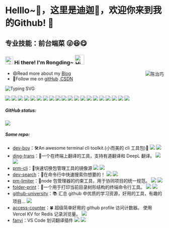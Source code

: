 # Helllo~👋，这里是迪迦👻，欢迎你来到我的Github! 🚀
## 专业技能：前台端菜 😜😆😋
<h3>
  <img src="https://media.giphy.com/media/hvRJCLFzcasrR4ia7z/giphy.gif" width="25" alt="手势">
  Hi there! I'm Rongding~ 
  <img src="https://emojis.slackmojis.com/emojis/images/1588866973/8934/hellokittydance.gif?1588866973" alt="Hi" width="30" />
</h3>

<a href="https://github.com/wangrongding">
  <div align="right" >
     <img align="right" src="https://access-counter.vercel.app/api/counter?name=wangrongding&theme=006&length=7" alt="陈治巧" />
  </div>
</a>

<!-- ======================================= -->

- 😄Read more about my [Blog](http://www.fedtop.com/)
- 👯Follow me on [gitHub](https://github.com/2286077401/aboutMe) ,[CSDN](https://blog.csdn.net/2303_76218115) 

<!-- https://readme-typing-svg.demolab.com/demo/ -->

![Typing SVG](https://readme-typing-svg.herokuapp.com?font=DynaPuff&size=20&pause=1000&color=9999FF&center=true&vCenter=true&width=500&height=22&lines=A+passionate+web+developer+based+in+Beijing.++%F0%9F%91%8B)

<!-- ======================================= -->

![](https://img.shields.io/badge/-Nodejs-43853d?style=flat-square&logo=Node.js&logoColor=white) ![](https://img.shields.io/badge/-WebRTC-008000?style=flat-square&logo=WebRTC&labelColor=90EE90&color=fff) ![](https://img.shields.io/badge/-JavaScript-e5cd0c?style=flat-square&logo=JavaScript&labelColor=f7df1e&logoColor=000) ![](https://img.shields.io/badge/-TypeScript-3178C6?style=flat-square&logo=TypeScript&logoColor=white&color=blue) ![](https://img.shields.io/badge/-Vue.js-29beb0?style=flat-square&logo=vue.js&labelColor=ffffff&color=4FC08D) ![](https://img.shields.io/badge/-React-29beb0?style=flat-square&logo=React&labelColor=ffffff&color=61DAFB) ![](https://img.shields.io/badge/-WebPack-1C78C0?style=flat-square&logo=WebPack&logoColor=white) ![](https://img.shields.io/badge/-Electron-white?style=flat-square&logo=electron&logoColor=white&color=47848F) ![](https://img.shields.io/badge/-Three.js-000000?style=flat-square&logo=Three.js) ![](https://img.shields.io/badge/-MiniProgram-008000?style=flat-square&logo=WeChat&labelColor=fff&color=07C160) ![](https://img.shields.io/badge/-NPM-CB3837?style=flat-square&logo=npm&logoColor=white) ![](https://img.shields.io/badge/-Github_Actions-2088FF?style=flat-square&logo=github-actions&logoColor=white) [![](https://img.shields.io/badge/-Gist-black?style=flat-square&logo=GitHub&labelColor=blue&color=fff&logoColor=fff)](https://gist.github.com/wangrongding) ![](https://img.shields.io/badge/-Tampermonkey-black?style=flat-square&logo=Tampermonkey&labelColor=black&color=00485B) ![](https://img.shields.io/badge/-KaliLinux-white?style=flat-square&logo=KaliLinux&logoColor=white&color=blue) ![](https://img.shields.io/badge/-MySQL-white?style=flat-square&logo=MySQL&logoColor=white&color=fff&labelColor=4479A1) ![](https://img.shields.io/badge/-CodePen-white?style=flat-square&logo=CodePen&logoColor=white&color=000) ![](https://img.shields.io/badge/-Jenkins-white?style=flat-square&logo=Jenkins&labelColor=D24939&color=white&logoColor=white) ![](https://img.shields.io/badge/-Docker-white?style=flat-square&logo=Docker&labelColor=2496ED&color=2496ED&logoColor=white) ![](https://img.shields.io/badge/-Bilibili-white?style=flat-square&logo=Bilibili&labelColor=00A1D6&logoColor=white)

<!-- ======================================= -->
##### GitHub status:

![](https://github-readme-activity-graph.vercel.app/graph?username=2286077401&theme=dracula&height=320)

<!-- | ![](https://github-readme-stats.vercel.app/api?username=wangrongding&show_icons=truee&include_all_commits=true&theme=onedark&hide=prs) | ![](https://github-readme-stats.vercel.app/api/top-langs/?username=wangrongding&layout=compact&show_icons=truee&include_all_commits=true&theme=onedark&card_width=230) |
| ---- | ---- | -->


##### Some repo: 
- [dev-boy](https://github.com/wangrongding/dev-boy)：🛠️An awesome terminal cli toolkit.(小而美的 cli 工具包)🧰  [![](https://img.shields.io/github/stars/wangrongding/dev-boy)](https://github.com/wangrongding/dev-boy)     [![](https://img.shields.io/npm/dt/dev-boy?style=flat&label=downloads&color=cb3837&labelColor=cb0000&logo=npm)](https://www.npmjs.com/package/dev-boy)
- [ding-trans](https://github.com/wangrongding/ding-trans)：🌈一个在终端上翻译的工具，支持有道翻译和 DeepL 翻译。  [![](https://img.shields.io/github/stars/wangrongding/ding-trans)](https://github.com/wangrongding/ding-trans)     [![](https://img.shields.io/npm/dt/ding-trans?style=flat&label=downloads&color=cb3837&labelColor=cb0000&logo=npm)](https://www.npmjs.com/package/ding-trans)
- [prm-cli](https://github.com/wangrongding/prm-cli)：🦄快速切换包管理工具的镜像源  [![](https://img.shields.io/github/stars/wangrongding/prm-cli)](https://github.com/wangrongding/prm-cli)     [![](https://img.shields.io/npm/dt/prm-cli?style=flat&label=downloads&color=cb3837&labelColor=cb0000&logo=npm)](https://www.npmjs.com/package/prm-cli)
- [dev-search](https://github.com/wangrongding/dev-search)：🌸在命令行中快速搜索你想要的！  [![](https://img.shields.io/github/stars/wangrongding/dev-search)](https://github.com/wangrongding/dev-search)     [![](https://img.shields.io/npm/dt/dev-search?style=flat&label=downloads&color=cb3837&labelColor=cb0000&logo=npm)](https://www.npmjs.com/package/dev-search)
- [pm-limiter](https://github.com/wangrongding/pm-limiter)：🥳node 包管理器的约束工具，用于协同项目的统一规范。  [![](https://img.shields.io/github/stars/wangrongding/pm-limiter)](https://github.com/wangrongding/pm-limiter)     [![](https://img.shields.io/npm/dt/pm-limiter?style=flat&label=downloads&color=cb3837&labelColor=cb0000&logo=npm)](https://www.npmjs.com/package/pm-limiter)
- [folder-print](https://github.com/wangrongding/folder-print)：🌿一个用于打印当前目录树形结构的终端命令行工具。  [![](https://img.shields.io/github/stars/wangrongding/folder-print)](https://github.com/wangrongding/folder-print)     [![](https://img.shields.io/npm/dt/folder-print?style=flat&label=downloads&color=cb3837&labelColor=cb0000&logo=npm)](https://www.npmjs.com/package/folder-print)
- [github-university](https://github.com/wangrongding/github-university)：📚 汇总 github 中优质的学习资源，好用的工具，有趣的项目...  [![](https://img.shields.io/github/stars/wangrongding/github-university)](https://github.com/wangrongding/github-university) 
- [access-counter](https://github.com/wangrongding/access-counter)：🍀 超级简单好用的 github profile 访问计数器。 使用 Vercel KV for Redis 记录浏览量。  [![](https://img.shields.io/github/stars/wangrongding/access-counter)](https://github.com/wangrongding/access-counter) 
- [fanyi](https://github.com/wangrongding/fanyi)：VS Code 划词翻译插件  [![](https://img.shields.io/github/stars/wangrongding/fanyi)](https://github.com/wangrongding/fanyi)     [![](https://badgen.net/vs-marketplace/i/wangrongding.fanyi)](https://marketplace.visualstudio.com/items?itemName=wangrongding.fanyi)
